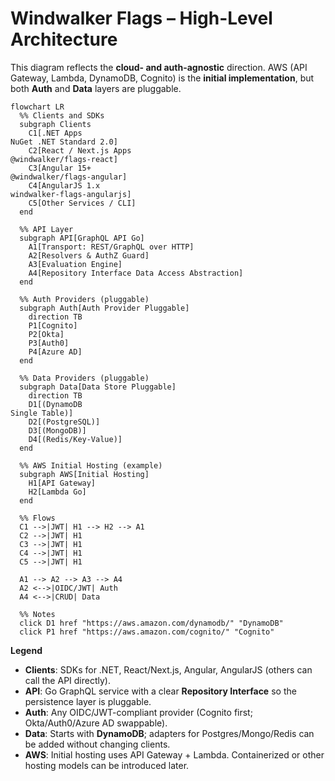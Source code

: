 # Windwalker Flags – High-Level Architecture

This diagram reflects the **cloud- and auth-agnostic** direction. AWS (API Gateway, Lambda, DynamoDB, Cognito) is the **initial implementation**, but both **Auth** and **Data** layers are pluggable.

```mermaid
flowchart LR
  %% Clients and SDKs
  subgraph Clients
    C1[.NET Apps
NuGet .NET Standard 2.0]
    C2[React / Next.js Apps
@windwalker/flags-react]
    C3[Angular 15+
@windwalker/flags-angular]
    C4[AngularJS 1.x
windwalker-flags-angularjs]
    C5[Other Services / CLI]
  end

  %% API Layer
  subgraph API[GraphQL API Go]
    A1[Transport: REST/GraphQL over HTTP]
    A2[Resolvers & AuthZ Guard]
    A3[Evaluation Engine]
    A4[Repository Interface Data Access Abstraction]
  end

  %% Auth Providers (pluggable)
  subgraph Auth[Auth Provider Pluggable]
    direction TB
    P1[Cognito]
    P2[Okta]
    P3[Auth0]
    P4[Azure AD]
  end

  %% Data Providers (pluggable)
  subgraph Data[Data Store Pluggable]
    direction TB
    D1[(DynamoDB
Single Table)]
    D2[(PostgreSQL)]
    D3[(MongoDB)]
    D4[(Redis/Key-Value)]
  end

  %% AWS Initial Hosting (example)
  subgraph AWS[Initial Hosting]
    H1[API Gateway]
    H2[Lambda Go]
  end

  %% Flows
  C1 -->|JWT| H1 --> H2 --> A1
  C2 -->|JWT| H1
  C3 -->|JWT| H1
  C4 -->|JWT| H1
  C5 -->|JWT| H1

  A1 --> A2 --> A3 --> A4
  A2 <-->|OIDC/JWT| Auth
  A4 <-->|CRUD| Data

  %% Notes
  click D1 href "https://aws.amazon.com/dynamodb/" "DynamoDB"
  click P1 href "https://aws.amazon.com/cognito/" "Cognito"
```

**Legend**
- **Clients**: SDKs for .NET, React/Next.js, Angular, AngularJS (others can call the API directly).
- **API**: Go GraphQL service with a clear **Repository Interface** so the persistence layer is pluggable.
- **Auth**: Any OIDC/JWT-compliant provider (Cognito first; Okta/Auth0/Azure AD swappable).
- **Data**: Starts with **DynamoDB**; adapters for Postgres/Mongo/Redis can be added without changing clients.
- **AWS**: Initial hosting uses API Gateway + Lambda. Containerized or other hosting models can be introduced later.
